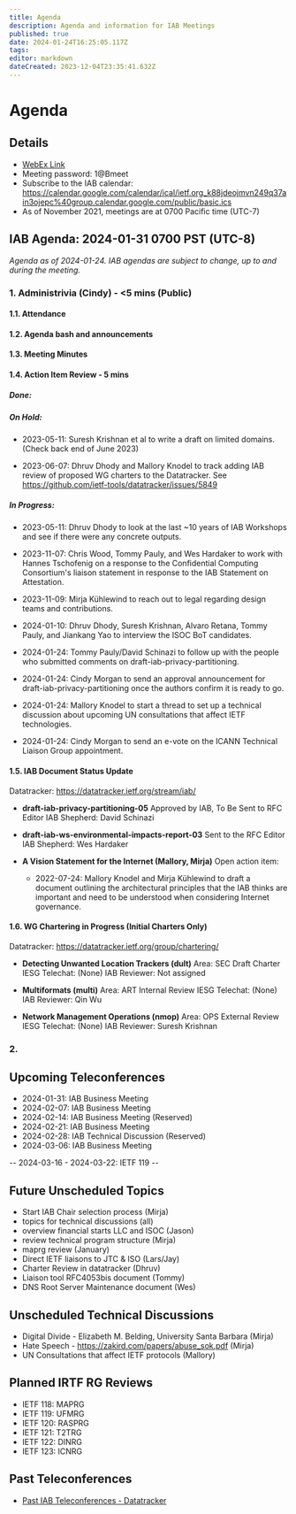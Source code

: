 ```yaml
---
title: Agenda
description: Agenda and information for IAB Meetings
published: true
date: 2024-01-24T16:25:05.117Z
tags: 
editor: markdown
dateCreated: 2023-12-04T23:35:41.632Z
---
```


# Agenda
## Details

* [WebEx Link](https://ietf.webex.com/ietf/j.php?MTID=m92c425d161e1be552b21d6b84b1c09f6)
* Meeting password: 1@Bmeet
* Subscribe to the IAB calendar: https://calendar.google.com/calendar/ical/ietf.org_k88jdeojmvn249q37ain3ojepc%40group.calendar.google.com/public/basic.ics
* As of November 2021, meetings are at 0700 Pacific time (UTC-7)

## IAB Agenda: 2024-01-31 0700 PST (UTC-8) 

*Agenda as of 2024-01-24. IAB agendas are subject to change, up to and during the meeting.*


### 1. Administrivia (Cindy) - <5 mins (Public)

#### 1.1. Attendance 

#### 1.2. Agenda bash and announcements 


#### 1.3. Meeting Minutes 

#### 1.4. Action Item Review - 5 mins

##### Done:


##### On Hold:

* 2023-05-11: Suresh Krishnan et al to write a draft on limited domains.    
   (Check back end of June 2023)

* 2023-06-07: Dhruv Dhody and Mallory Knodel to track adding IAB review of proposed WG charters to the Datatracker.
   See https://github.com/ietf-tools/datatracker/issues/5849

##### In Progress: 

* 2023-05-11: Dhruv Dhody to look at the last ~10 years of IAB Workshops and see if there were any concrete outputs.

* 2023-11-07: Chris Wood, Tommy Pauly, and Wes Hardaker to work with Hannes Tschofenig on a response to the Confidential Computing Consortium's liaison statement in response to the IAB Statement on Attestation.

* 2023-11-09: Mirja Kühlewind to reach out to legal regarding design teams and contributions.

* 2024-01-10: Dhruv Dhody, Suresh Krishnan, Alvaro Retana, Tommy Pauly, and Jiankang Yao to interview the ISOC BoT candidates.

* 2024-01-24: Tommy Pauly/David Schinazi to follow up with the people who submitted comments on draft-iab-privacy-partitioning.

* 2024-01-24: Cindy Morgan to send an approval announcement for draft-iab-privacy-partitioning once the authors confirm it is ready to go.

* 2024-01-24: Mallory Knodel to start a thread to set up a technical discussion about upcoming UN consultations that affect IETF technologies.

* 2024-01-24: Cindy Morgan to send an e-vote on the ICANN Technical Liaison Group appointment.


#### 1.5. IAB Document Status Update

 Datatracker: https://datatracker.ietf.org/stream/iab/

- **draft-iab-privacy-partitioning-05**
Approved by IAB, To Be Sent to RFC Editor 
IAB Shepherd: David Schinazi

- **draft-iab-ws-environmental-impacts-report-03**
Sent to the RFC Editor
IAB Shepherd: Wes Hardaker

- **A Vision Statement for the Internet (Mallory, Mirja)**
     Open action item:

     * 2022-07-24: Mallory Knodel and Mirja Kühlewind to draft a document outlining the architectural principles that the IAB thinks are important and need to be understood when considering Internet governance.


#### 1.6. WG Chartering in Progress (Initial Charters Only)

 Datatracker: https://datatracker.ietf.org/group/chartering/	

- **Detecting Unwanted Location Trackers (dult)**
Area: SEC
Draft Charter
IESG Telechat: (None)
IAB Reviewer: Not assigned

- **Multiformats (multi)**
Area: ART
Internal Review
IESG Telechat: (None)
IAB Reviewer: Qin Wu

- **Network Management Operations (nmop)**
Area: OPS
External Review
IESG Telechat: (None)
IAB Reviewer: Suresh Krishnan


### 2. 

## Upcoming Teleconferences 

* 2024-01-31: IAB Business Meeting
* 2024-02-07: IAB Business Meeting
* 2024-02-14: IAB Business Meeting (Reserved)
* 2024-02-21: IAB Business Meeting
* 2024-02-28: IAB Technical Discussion (Reserved)
* 2024-03-06: IAB Business Meeting

-- 2024-03-16 - 2024-03-22: IETF 119 --

## Future Unscheduled Topics 
* Start IAB Chair selection process (Mirja)
* topics for technical discussions (all)
* overview financial starts LLC and ISOC (Jason)
* review technical program structure (Mirja)
* maprg review (January)
* Direct IETF liaisons to JTC & ISO (Lars/Jay)
* Charter Review in datatracker (Dhruv)
* Liaison tool RFC4053bis document (Tommy)
* DNS Root Server Maintenance document (Wes)

## Unscheduled Technical Discussions

* Digital Divide - Elizabeth M. Belding, University Santa Barbara (Mirja)
* Hate Speech - https://zakird.com/papers/abuse_sok.pdf (Mirja)
* UN Consultations that affect IETF protocols (Mallory)

## Planned IRTF RG Reviews 

* IETF 118: MAPRG
* IETF 119: UFMRG
* IETF 120: RASPRG
* IETF 121: T2TRG
* IETF 122: DINRG
* IETF 123: ICNRG

## Past Teleconferences 

* [Past IAB Teleconferences - Datatracker](https://datatracker.ietf.org/group/iab/meetings/)

